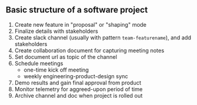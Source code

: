 ## Basic structure of a software project
1. Create new feature in "proposal" or "shaping" mode
1. Finalize details with stakeholders
1. Create slack channel (usually with pattern `team-featurename`), and add stakeholders
1. Create collaboration document for capturing meeting notes
1. Set document url as topic of the channel
1. Schedule meetings
   * one-time kick off meeting
   * weekly engineering-product-design sync
1. Demo results and gain final approval from product
2. Monitor telemetry for aggreed-upon period of time
3. Archive channel and doc when project is rolled out
